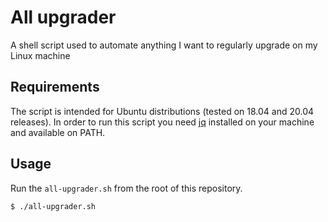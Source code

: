 # All upgrader
A shell script used to automate anything I want to regularly upgrade on my Linux machine

## Requirements
The script is intended for Ubuntu distributions (tested on 18.04 and 20.04 releases).
In order to run this script you need [jq](https://stedolan.github.io/jq/) installed on your machine and available on PATH.

## Usage
Run the `all-upgrader.sh` from the root of this repository.

```console
$ ./all-upgrader.sh
```